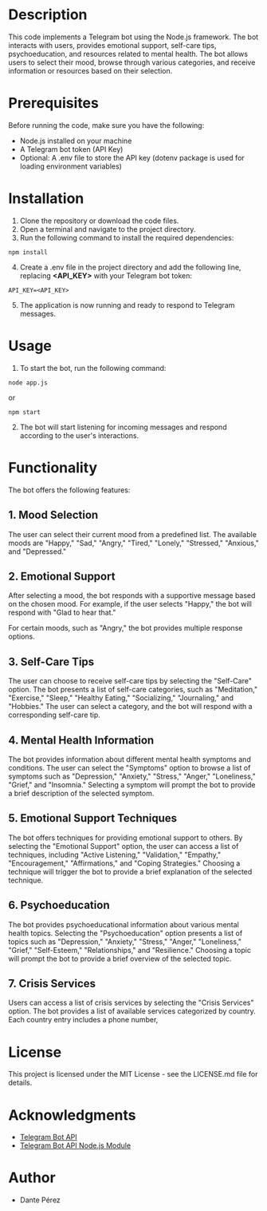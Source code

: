 # Description
This code implements a Telegram bot using the Node.js framework. The bot interacts with users, provides emotional support, self-care tips, psychoeducation, and resources related to mental health. The bot allows users to select their mood, browse through various categories, and receive information or resources based on their selection.

# Prerequisites
Before running the code, make sure you have the following:

- Node.js installed on your machine
- A Telegram bot token (API Key)
- Optional: A .env file to store the API key (dotenv package is used for loading environment variables)
# Installation
1. Clone the repository or download the code files.
2. Open a terminal and navigate to the project directory.
3. Run the following command to install the required dependencies:
```
npm install
```
4. Create a .env file in the project directory and add the following line, replacing __<API_KEY>__ with your Telegram bot token:
```
API_KEY=<API_KEY>
```
5. The application is now running and ready to respond to Telegram messages.

# Usage
1. To start the bot, run the following command:

```
node app.js
```
or
```
npm start
```
2. The bot will start listening for incoming messages and respond according to the user's interactions.

# Functionality
The bot offers the following features:

## 1. Mood Selection
The user can select their current mood from a predefined list. The available moods are "Happy," "Sad," "Angry," "Tired," "Lonely," "Stressed," "Anxious," and "Depressed."

## 2. Emotional Support
After selecting a mood, the bot responds with a supportive message based on the chosen mood. For example, if the user selects "Happy," the bot will respond with "Glad to hear that."

For certain moods, such as "Angry," the bot provides multiple response options.

## 3. Self-Care Tips
The user can choose to receive self-care tips by selecting the "Self-Care" option. The bot presents a list of self-care categories, such as "Meditation," "Exercise," "Sleep," "Healthy Eating," "Socializing," "Journaling," and "Hobbies." The user can select a category, and the bot will respond with a corresponding self-care tip.

## 4. Mental Health Information
The bot provides information about different mental health symptoms and conditions. The user can select the "Symptoms" option to browse a list of symptoms such as "Depression," "Anxiety," "Stress," "Anger," "Loneliness," "Grief," and "Insomnia." Selecting a symptom will prompt the bot to provide a brief description of the selected symptom.

## 5. Emotional Support Techniques
The bot offers techniques for providing emotional support to others. By selecting the "Emotional Support" option, the user can access a list of techniques, including "Active Listening," "Validation," "Empathy," "Encouragement," "Affirmations," and "Coping Strategies." Choosing a technique will trigger the bot to provide a brief explanation of the selected technique.

## 6. Psychoeducation
The bot provides psychoeducational information about various mental health topics. Selecting the "Psychoeducation" option presents a list of topics such as "Depression," "Anxiety," "Stress," "Anger," "Loneliness," "Grief," "Self-Esteem," "Relationships," and "Resilience." Choosing a topic will prompt the bot to provide a brief overview of the selected topic.

## 7. Crisis Services
Users can access a list of crisis services by selecting the "Crisis Services" option. The bot provides a list of available services categorized by country. Each country entry includes a phone number,

# License
This project is licensed under the MIT License - see the LICENSE.md file for details.

# Acknowledgments
- [Telegram Bot API](https://core.telegram.org/bots)
- [Telegram Bot API Node.js Module](https://github.com/yagop/node-telegram-bot-api)

# Author
- Dante Pérez
